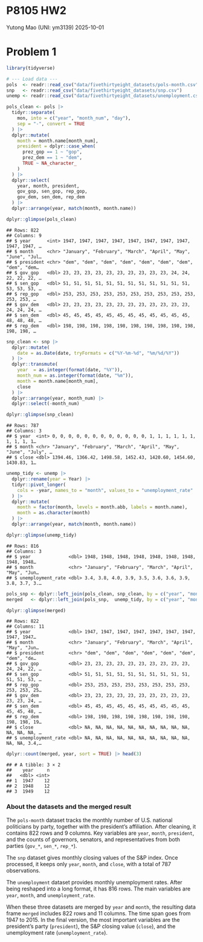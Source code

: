 P8105 HW2
================
Yutong Mao (UNI: ym3139)
2025-10-01

# Problem 1

``` r
library(tidyverse)

# --- Load data ---
pols  <- readr::read_csv("data/fivethirtyeight_datasets/pols-month.csv")
snp   <- readr::read_csv("data/fivethirtyeight_datasets/snp.csv")
unemp <- readr::read_csv("data/fivethirtyeight_datasets/unemployment.csv")
```

``` r
pols_clean <- pols |>
  tidyr::separate(
    mon, into = c("year", "month_num", "day"),
    sep = "-", convert = TRUE
  ) |>
  dplyr::mutate(
    month = month.name[month_num],               
    president = dplyr::case_when(               
      prez_gop == 1 ~ "gop",
      prez_dem == 1 ~ "dem",
      TRUE ~ NA_character_
    )
  ) |>
  dplyr::select(                                
    year, month, president,
    gov_gop, sen_gop, rep_gop,
    gov_dem, sen_dem, rep_dem
  ) |>
  dplyr::arrange(year, match(month, month.name))

dplyr::glimpse(pols_clean)
```

    ## Rows: 822
    ## Columns: 9
    ## $ year      <int> 1947, 1947, 1947, 1947, 1947, 1947, 1947, 1947, 1947, 1947, …
    ## $ month     <chr> "January", "February", "March", "April", "May", "June", "Jul…
    ## $ president <chr> "dem", "dem", "dem", "dem", "dem", "dem", "dem", "dem", "dem…
    ## $ gov_gop   <dbl> 23, 23, 23, 23, 23, 23, 23, 23, 23, 23, 24, 24, 22, 22, 22, …
    ## $ sen_gop   <dbl> 51, 51, 51, 51, 51, 51, 51, 51, 51, 51, 51, 51, 53, 53, 53, …
    ## $ rep_gop   <dbl> 253, 253, 253, 253, 253, 253, 253, 253, 253, 253, 253, 253, …
    ## $ gov_dem   <dbl> 23, 23, 23, 23, 23, 23, 23, 23, 23, 23, 23, 23, 24, 24, 24, …
    ## $ sen_dem   <dbl> 45, 45, 45, 45, 45, 45, 45, 45, 45, 45, 45, 45, 48, 48, 48, …
    ## $ rep_dem   <dbl> 198, 198, 198, 198, 198, 198, 198, 198, 198, 198, 198, 198, …

``` r
snp_clean <- snp |>
  dplyr::mutate(
    date = as.Date(date, tryFormats = c("%Y-%m-%d", "%m/%d/%Y"))
  ) |>
  dplyr::transmute(
    year  = as.integer(format(date, "%Y")),
    month_num = as.integer(format(date, "%m")),
    month = month.name[month_num],
    close
  ) |>
  dplyr::arrange(year, month_num) |>
  dplyr::select(-month_num)

dplyr::glimpse(snp_clean)
```

    ## Rows: 787
    ## Columns: 3
    ## $ year  <int> 0, 0, 0, 0, 0, 0, 0, 0, 0, 0, 0, 0, 1, 1, 1, 1, 1, 1, 1, 1, 1, 1…
    ## $ month <chr> "January", "February", "March", "April", "May", "June", "July", …
    ## $ close <dbl> 1394.46, 1366.42, 1498.58, 1452.43, 1420.60, 1454.60, 1430.83, 1…

``` r
unemp_tidy <- unemp |>
  dplyr::rename(year = Year) |>
  tidyr::pivot_longer(
    cols = -year, names_to = "month", values_to = "unemployment_rate"
  ) |>
  dplyr::mutate(
    month = factor(month, levels = month.abb, labels = month.name),
    month = as.character(month)
  ) |>
  dplyr::arrange(year, match(month, month.name))

dplyr::glimpse(unemp_tidy)
```

    ## Rows: 816
    ## Columns: 3
    ## $ year              <dbl> 1948, 1948, 1948, 1948, 1948, 1948, 1948, 1948, 1948…
    ## $ month             <chr> "January", "February", "March", "April", "May", "Jun…
    ## $ unemployment_rate <dbl> 3.4, 3.8, 4.0, 3.9, 3.5, 3.6, 3.6, 3.9, 3.8, 3.7, 3.…

``` r
pols_snp <- dplyr::left_join(pols_clean, snp_clean, by = c("year", "month"))
merged   <- dplyr::left_join(pols_snp,  unemp_tidy, by = c("year", "month"))

dplyr::glimpse(merged)
```

    ## Rows: 822
    ## Columns: 11
    ## $ year              <dbl> 1947, 1947, 1947, 1947, 1947, 1947, 1947, 1947, 1947…
    ## $ month             <chr> "January", "February", "March", "April", "May", "Jun…
    ## $ president         <chr> "dem", "dem", "dem", "dem", "dem", "dem", "dem", "de…
    ## $ gov_gop           <dbl> 23, 23, 23, 23, 23, 23, 23, 23, 23, 23, 24, 24, 22, …
    ## $ sen_gop           <dbl> 51, 51, 51, 51, 51, 51, 51, 51, 51, 51, 51, 51, 53, …
    ## $ rep_gop           <dbl> 253, 253, 253, 253, 253, 253, 253, 253, 253, 253, 25…
    ## $ gov_dem           <dbl> 23, 23, 23, 23, 23, 23, 23, 23, 23, 23, 23, 23, 24, …
    ## $ sen_dem           <dbl> 45, 45, 45, 45, 45, 45, 45, 45, 45, 45, 45, 45, 48, …
    ## $ rep_dem           <dbl> 198, 198, 198, 198, 198, 198, 198, 198, 198, 198, 19…
    ## $ close             <dbl> NA, NA, NA, NA, NA, NA, NA, NA, NA, NA, NA, NA, NA, …
    ## $ unemployment_rate <dbl> NA, NA, NA, NA, NA, NA, NA, NA, NA, NA, NA, NA, 3.4,…

``` r
dplyr::count(merged, year, sort = TRUE) |> head(3)
```

    ## # A tibble: 3 × 2
    ##    year     n
    ##   <dbl> <int>
    ## 1  1947    12
    ## 2  1948    12
    ## 3  1949    12

### About the datasets and the merged result

The `pols-month` dataset tracks the monthly number of U.S. national
politicians by party, together with the president’s affiliation. After
cleaning, it contains 822 rows and 9 columns. Key variables are `year`,
`month`, `president`, and the counts of governors, senators, and
representatives from both parties (`gov_*`, `sen_*`, `rep_*`).

The `snp` dataset gives monthly closing values of the S&P index. Once
processed, it keeps only `year`, `month`, and `close`, with a total of
787 observations.

The `unemployment` dataset provides monthly unemployment rates. After
being reshaped into a long format, it has 816 rows. The main variables
are `year`, `month`, and `unemployment_rate`.

When these three datasets are merged by `year` and `month`, the
resulting data frame `merged` includes 822 rows and 11 columns. The time
span goes from 1947 to 2015. In the final version, the most important
variables are the president’s party (`president`), the S&P closing value
(`close`), and the unemployment rate (`unemployment_rate`).
